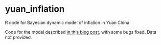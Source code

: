 # yuan_inflation
R code for Bayesian dynamic model of inflation in Yuan China

Code for the model described [in this blog post](https://datascienceconfidential.github.io/economics/r/2025/02/06/yuan-dynasty-inflation.html), with some bugs fixed. Data not provided.
